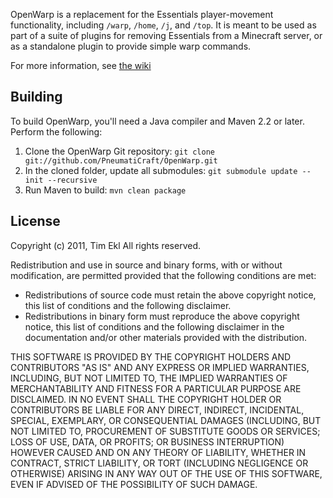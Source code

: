 OpenWarp is a replacement for the Essentials player-movement functionality,
including `/warp`, `/home`, `/j`, and `/top`. It is meant to be used as
part of a suite of plugins for removing Essentials from a Minecraft server,
or as a standalone plugin to provide simple warp commands.

For more information, see [the wiki](https://github.com/PneumatiCraft/OpenWarp/wiki)

## Building

To build OpenWarp, you'll need a Java compiler and Maven 2.2 or later. Perform
the following:

1. Clone the OpenWarp Git repository:
   `git clone git://github.com/PneumatiCraft/OpenWarp.git`
2. In the cloned folder, update all submodules:
   `git submodule update --init --recursive`
3. Run Maven to build:
   `mvn clean package`

## License

Copyright (c) 2011, Tim Ekl
All rights reserved.

Redistribution and use in source and binary forms, with or without modification, are permitted provided that the following conditions are met:

* Redistributions of source code must retain the above copyright notice, this list of conditions and the following disclaimer.
* Redistributions in binary form must reproduce the above copyright notice, this list of conditions and the following disclaimer in the documentation and/or other materials provided with the distribution.

THIS SOFTWARE IS PROVIDED BY THE COPYRIGHT HOLDERS AND CONTRIBUTORS "AS IS" AND ANY EXPRESS OR IMPLIED WARRANTIES, INCLUDING, BUT NOT LIMITED TO, THE IMPLIED WARRANTIES OF MERCHANTABILITY AND FITNESS FOR A PARTICULAR PURPOSE ARE DISCLAIMED. IN NO EVENT SHALL THE COPYRIGHT HOLDER OR CONTRIBUTORS BE LIABLE FOR ANY DIRECT, INDIRECT, INCIDENTAL, SPECIAL, EXEMPLARY, OR CONSEQUENTIAL DAMAGES (INCLUDING, BUT NOT LIMITED TO, PROCUREMENT OF SUBSTITUTE GOODS OR SERVICES; LOSS OF USE, DATA, OR PROFITS; OR BUSINESS INTERRUPTION) HOWEVER CAUSED AND ON ANY THEORY OF LIABILITY, WHETHER IN CONTRACT, STRICT LIABILITY, OR TORT (INCLUDING NEGLIGENCE OR OTHERWISE) ARISING IN ANY WAY OUT OF THE USE OF THIS SOFTWARE, EVEN IF ADVISED OF THE POSSIBILITY OF SUCH DAMAGE.
